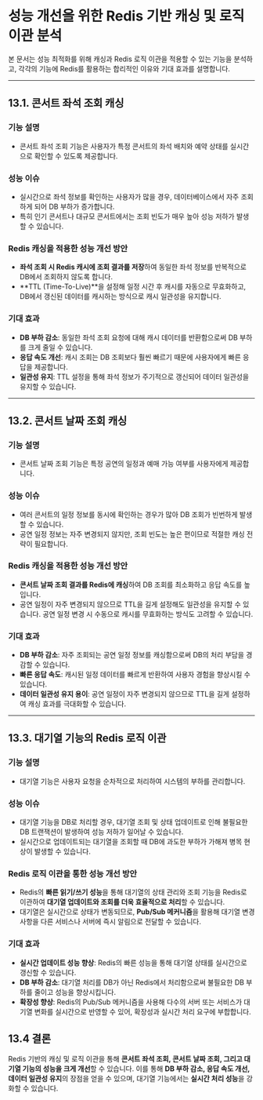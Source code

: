 # 성능 개선을 위한 Redis 기반 캐싱 및 로직 이관 분석

본 문서는 성능 최적화를 위해 캐싱과 Redis 로직 이관을 적용할 수 있는 기능을 분석하고, 각각의 기능에 Redis를 활용하는 합리적인 이유와 기대 효과를 설명합니다.

---

## 13.1. 콘서트 좌석 조회 캐싱

### 기능 설명

- 콘서트 좌석 조회 기능은 사용자가 특정 콘서트의 좌석 배치와 예약 상태를 실시간으로 확인할 수 있도록 제공합니다.

### 성능 이슈

- 실시간으로 좌석 정보를 확인하는 사용자가 많을 경우, 데이터베이스에서 자주 조회하게 되어 DB 부하가 증가합니다.
- 특히 인기 콘서트나 대규모 콘서트에서는 조회 빈도가 매우 높아 성능 저하가 발생할 수 있습니다.

### Redis 캐싱을 적용한 성능 개선 방안

- **좌석 조회 시 Redis 캐시에 조회 결과를 저장**하여 동일한 좌석 정보를 반복적으로 DB에서 조회하지 않도록 합니다.
- **TTL (Time-To-Live)**을 설정해 일정 시간 후 캐시를 자동으로 무효화하고, DB에서 갱신된 데이터를 캐시하는 방식으로 캐시 일관성을 유지합니다.

### 기대 효과

- **DB 부하 감소**: 동일한 좌석 조회 요청에 대해 캐시 데이터를 반환함으로써 DB 부하를 크게 줄일 수 있습니다.
- **응답 속도 개선**: 캐시 조회는 DB 조회보다 훨씬 빠르기 때문에 사용자에게 빠른 응답을 제공합니다.
- **일관성 유지**: TTL 설정을 통해 좌석 정보가 주기적으로 갱신되어 데이터 일관성을 유지할 수 있습니다.

---

## 13.2. 콘서트 날짜 조회 캐싱

### 기능 설명

- 콘서트 날짜 조회 기능은 특정 공연의 일정과 예매 가능 여부를 사용자에게 제공합니다.

### 성능 이슈

- 여러 콘서트의 일정 정보를 동시에 확인하는 경우가 많아 DB 조회가 빈번하게 발생할 수 있습니다.
- 공연 일정 정보는 자주 변경되지 않지만, 조회 빈도는 높은 편이므로 적절한 캐싱 전략이 필요합니다.

### Redis 캐싱을 적용한 성능 개선 방안

- **콘서트 날짜 조회 결과를 Redis에 캐싱**하여 DB 조회를 최소화하고 응답 속도를 높입니다.
- 공연 일정이 자주 변경되지 않으므로 TTL을 길게 설정해도 일관성을 유지할 수 있습니다. 공연 일정 변경 시 수동으로 캐시를 무효화하는 방식도 고려할 수 있습니다.

### 기대 효과

- **DB 부하 감소**: 자주 조회되는 공연 일정 정보를 캐싱함으로써 DB의 처리 부담을 경감할 수 있습니다.
- **빠른 응답 속도**: 캐시된 일정 데이터를 빠르게 반환하여 사용자 경험을 향상시킬 수 있습니다.
- **데이터 일관성 유지 용이**: 공연 일정이 자주 변경되지 않으므로 TTL을 길게 설정하여 캐싱 효과를 극대화할 수 있습니다.

---

## 13.3. 대기열 기능의 Redis 로직 이관

### 기능 설명

- 대기열 기능은 사용자 요청을 순차적으로 처리하여 시스템의 부하를 관리합니다.

### 성능 이슈

- 대기열 기능을 DB로 처리할 경우, 대기열 조회 및 상태 업데이트로 인해 불필요한 DB 트랜잭션이 발생하여 성능 저하가 일어날 수 있습니다.
- 실시간으로 업데이트되는 대기열을 조회할 때 DB에 과도한 부하가 가해져 병목 현상이 발생할 수 있습니다.

### Redis 로직 이관을 통한 성능 개선 방안

- Redis의 **빠른 읽기/쓰기 성능**을 통해 대기열의 상태 관리와 조회 기능을 Redis로 이관하여 **대기열 업데이트와 조회를 더욱 효율적으로 처리**할 수 있습니다.
- 대기열은 실시간으로 상태가 변동되므로, **Pub/Sub 메커니즘**을 활용해 대기열 변경 사항을 다른 서비스나 서버에 즉시 알림으로 전달할 수 있습니다.

### 기대 효과

- **실시간 업데이트 성능 향상**: Redis의 빠른 성능을 통해 대기열 상태를 실시간으로 갱신할 수 있습니다.
- **DB 부하 감소**: 대기열 처리를 DB가 아닌 Redis에서 처리함으로써 불필요한 DB 부하를 줄이고 성능을 향상시킵니다.
- **확장성 향상**: Redis의 Pub/Sub 메커니즘을 사용해 다수의 서버 또는 서비스가 대기열 변화를 실시간으로 반영할 수 있어, 확장성과 실시간 처리 요구에 부합합니다.

## 13.4 결론

Redis 기반의 캐싱 및 로직 이관을 통해 **콘서트 좌석 조회, 콘서트 날짜 조회, 그리고 대기열 기능의 성능을 크게 개선**할 수 있습니다. 이를 통해 **DB 부하 감소, 응답 속도 개선, 데이터 일관성 유지**의 장점을 얻을 수 있으며, 대기열 기능에서는 **실시간 처리 성능**을 강화할 수 있습니다.
